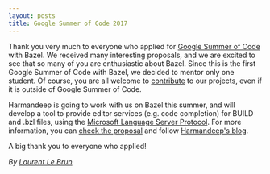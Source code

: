 ```yaml
---
layout: posts
title: Google Summer of Code 2017
---
```


Thank you very much to everyone who applied for [Google Summer of
Code](https://developers.google.com/open-source/gsoc/) with Bazel. We received
many interesting proposals, and we are excited to see that so many of you are
enthusiastic about Bazel. Since this is the first Google Summer of Code with
Bazel, we decided to mentor only one student. Of course, you are all welcome to
[contribute](https://bazel.build/contributing.html) to our projects, even if it
is outside of Google Summer of Code.

Harmandeep is going to work with us on Bazel this summer, and will develop a
tool to provide editor services (e.g. code completion) for BUILD and .bzl files,
using the [Microsoft Language Server
Protocol](https://github.com/Microsoft/language-server-protocol). For more
information, you can [check the
proposal](https://docs.google.com/document/d/16FiwRfkwNlcaAysMChphr07WCKuvO6_6G9z8u1Qupbk/edit)
and follow [Harmandeep's blog](https://harmanio.wordpress.com/).

A big thank you to everyone who applied!

_By [Laurent Le Brun](https://github.com/laurentlb)_
